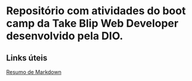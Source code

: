 # Repositório com atividades do boot camp da Take Blip Web Developer desenvolvido pela DIO.

## Links úteis 

[Resumo de Markdown](https://www.markdownguide.org/cheat-sheet/)


